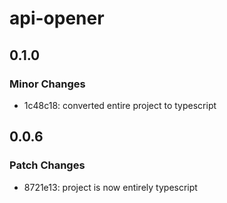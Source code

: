 # api-opener

## 0.1.0

### Minor Changes

- 1c48c18: converted entire project to typescript

## 0.0.6

### Patch Changes

- 8721e13: project is now entirely typescript
